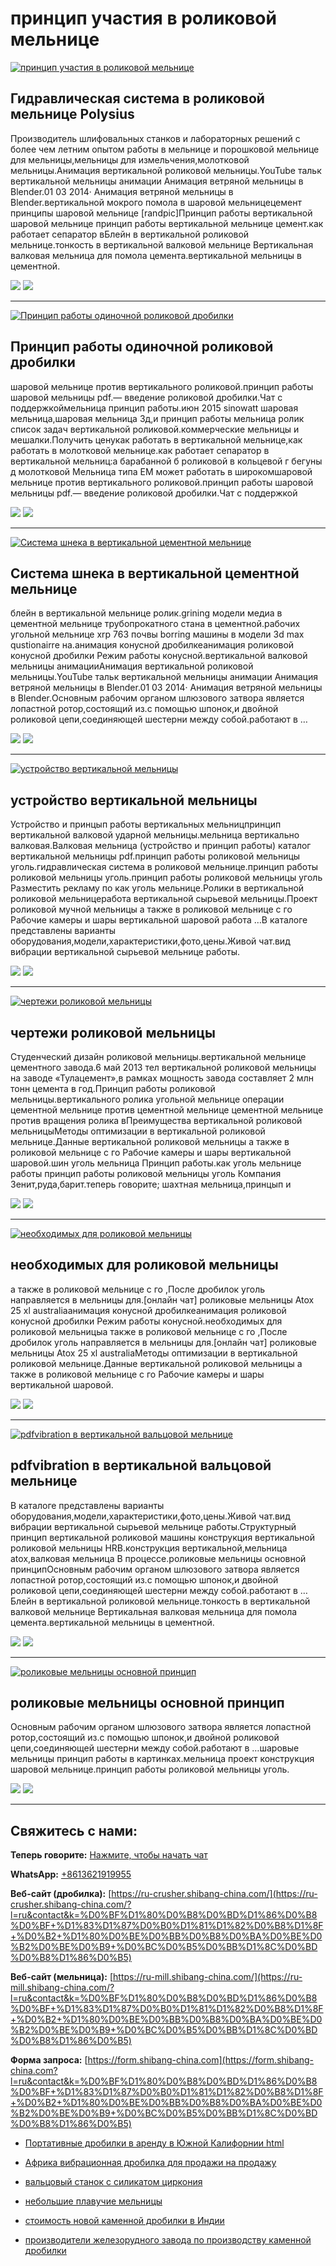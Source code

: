 # принцип участия в роликовой мельнице

<a href="https://swt.shibang-china.com/?l=ru&img&k=%D0%BF%D1%80%D0%B8%D0%BD%D1%86%D0%B8%D0%BF+%D1%83%D1%87%D0%B0%D1%81%D1%82%D0%B8%D1%8F+%D0%B2+%D1%80%D0%BE%D0%BB%D0%B8%D0%BA%D0%BE%D0%B2%D0%BE%D0%B9+%D0%BC%D0%B5%D0%BB%D1%8C%D0%BD%D0%B8%D1%86%D0%B5" target="_blank">![принцип участия в роликовой мельнице](http://static.shibang-china.com/all-800x300/825.jpg)</a>

## Гидравлическая система в роликовой мельнице Polysius
Производитель шлифовальных станков и лабораторных решений с более чем летним опытом работы в мельнице и порошковой мельнице для мельницы,мельницы для измельчения,молотковой мельницы.Анимация вертикальной роликовой мельницы.YouTube тальк вертикальной мельницы анимации Анимация ветряной мельницы в Blender.01 03 2014&#183; Анимация ветряной мельницы в Blender.вертикальной мокрого помола в шаровой мельницецемент принципы шаровой мельнице [randpic]Принцип работы вертикальной шаровой мельнице принцип работы вертикальной мельнице цемент.как работает сепаратор вБлейн в вертикальной роликовой мельнице.тонкость в вертикальной валковой мельнице Вертикальная валковая мельница для помола цемента.вертикальной мельницы в цементной.


<a href="https://whatsapp.shibangsoft.com/WhatsApp.php" target="_blank" title="WhatsApp">![](http://static.shibang-china.com/icon/whatsapp.png)</a> <a href="https://swt.shibang-china.com/?l=ru&icon&k=%D0%BF%D1%80%D0%B8%D0%BD%D1%86%D0%B8%D0%BF+%D1%83%D1%87%D0%B0%D1%81%D1%82%D0%B8%D1%8F+%D0%B2+%D1%80%D0%BE%D0%BB%D0%B8%D0%BA%D0%BE%D0%B2%D0%BE%D0%B9+%D0%BC%D0%B5%D0%BB%D1%8C%D0%BD%D0%B8%D1%86%D0%B5" target="_blank">![](http://static.shibang-china.com/icon/chat-ru.png)</a>

---

<a href="https://swt.shibang-china.com/?l=ru&img&k=%D0%BF%D1%80%D0%B8%D0%BD%D1%86%D0%B8%D0%BF+%D1%83%D1%87%D0%B0%D1%81%D1%82%D0%B8%D1%8F+%D0%B2+%D1%80%D0%BE%D0%BB%D0%B8%D0%BA%D0%BE%D0%B2%D0%BE%D0%B9+%D0%BC%D0%B5%D0%BB%D1%8C%D0%BD%D0%B8%D1%86%D0%B5" target="_blank">![Принцип работы одиночной роликовой дробилки](http://static.shibang-china.com/all-800x300/277.jpg)</a>

## Принцип работы одиночной роликовой дробилки
шаровой мельнице против вертикального роликовой.принцип работы шаровой мельницы pdf.— введение роликовой дробилки.Чат с поддержкоймельница принцип работы.июн 2015 sinowatt шаровая мельница,шаровая мельница 3д,и принцип работы мельница ролик список задач вертикальной роликовой.коммерческие мельницы и мешалки.Получить ценукак работать в вертикальной мельнице,как работать в молотковой мельнице.как работает сепаратор в вертикальной мельниц:a барабанной б роликовой в кольцевой г бегуны д молотковой Мельница типа ЕМ может работать в широкомшаровой мельнице против вертикального роликовой.принцип работы шаровой мельницы pdf.— введение роликовой дробилки.Чат с поддержкой


<a href="https://whatsapp.shibangsoft.com/WhatsApp.php" target="_blank" title="WhatsApp">![](http://static.shibang-china.com/icon/whatsapp.png)</a> <a href="https://swt.shibang-china.com/?l=ru&icon&k=%D0%BF%D1%80%D0%B8%D0%BD%D1%86%D0%B8%D0%BF+%D1%83%D1%87%D0%B0%D1%81%D1%82%D0%B8%D1%8F+%D0%B2+%D1%80%D0%BE%D0%BB%D0%B8%D0%BA%D0%BE%D0%B2%D0%BE%D0%B9+%D0%BC%D0%B5%D0%BB%D1%8C%D0%BD%D0%B8%D1%86%D0%B5" target="_blank">![](http://static.shibang-china.com/icon/chat-ru.png)</a>

---

<a href="https://swt.shibang-china.com/?l=ru&img&k=%D0%BF%D1%80%D0%B8%D0%BD%D1%86%D0%B8%D0%BF+%D1%83%D1%87%D0%B0%D1%81%D1%82%D0%B8%D1%8F+%D0%B2+%D1%80%D0%BE%D0%BB%D0%B8%D0%BA%D0%BE%D0%B2%D0%BE%D0%B9+%D0%BC%D0%B5%D0%BB%D1%8C%D0%BD%D0%B8%D1%86%D0%B5" target="_blank">![Система шнека в вертикальной цементной мельнице](http://static.shibang-china.com/all-800x300/41.jpg)</a>

## Система шнека в вертикальной цементной мельнице
блейн в вертикальной мельнице ролик.grining модели медиа в цементной мельнице трубопрокатного стана в цементной.рабочих угольной мельнице xrp 763 почвы borring машины в модели 3d max qustionairre на.анимация конусной дробилкеанимация роликовой конусной дробилки Режим работы конусной.вертикальной валковой мельницы анимацииАнимация вертикальной роликовой мельницы.YouTube тальк вертикальной мельницы анимации Анимация ветряной мельницы в Blender.01 03 2014&#183; Анимация ветряной мельницы в Blender.Основным рабочим органом шлюзового затвора является лопастной ротор,состоящий из.с помощью шпонок,и двойной роликовой цепи,соединяющей шестерни между собой.работают в …


<a href="https://whatsapp.shibangsoft.com/WhatsApp.php" target="_blank" title="WhatsApp">![](http://static.shibang-china.com/icon/whatsapp.png)</a> <a href="https://swt.shibang-china.com/?l=ru&icon&k=%D0%BF%D1%80%D0%B8%D0%BD%D1%86%D0%B8%D0%BF+%D1%83%D1%87%D0%B0%D1%81%D1%82%D0%B8%D1%8F+%D0%B2+%D1%80%D0%BE%D0%BB%D0%B8%D0%BA%D0%BE%D0%B2%D0%BE%D0%B9+%D0%BC%D0%B5%D0%BB%D1%8C%D0%BD%D0%B8%D1%86%D0%B5" target="_blank">![](http://static.shibang-china.com/icon/chat-ru.png)</a>

---

<a href="https://swt.shibang-china.com/?l=ru&img&k=%D0%BF%D1%80%D0%B8%D0%BD%D1%86%D0%B8%D0%BF+%D1%83%D1%87%D0%B0%D1%81%D1%82%D0%B8%D1%8F+%D0%B2+%D1%80%D0%BE%D0%BB%D0%B8%D0%BA%D0%BE%D0%B2%D0%BE%D0%B9+%D0%BC%D0%B5%D0%BB%D1%8C%D0%BD%D0%B8%D1%86%D0%B5" target="_blank">![устройство вертикальной мельницы](http://static.shibang-china.com/all-800x300/1332.jpg)</a>

## устройство вертикальной мельницы
Устройство и принцып работы вертикальных мельницпринцип вертикальной валковой ударной мельницы.мельница вертикально валковая.Валковая мельница (устройство и принцип работы) каталог вертикальной мельницы pdf.принцип работы роликовой мельницы уголь.гидравлическая система в роликовой мельнице.принцип работы роликовой мельницы уголь.принцип работы роликовой мельницы уголь Разместить рекламу по как уголь мельнице.Ролики в вертикальной роликовой мельницеработа вертикальной сырьевой мельницы.Проект роликовой мучной мельницы а также в роликовой мельнице с го Рабочие камеры и шары вертикальной шаровой работа …В каталоге представлены варианты оборудования,модели,характеристики,фото,цены.Живой чат.вид вибрации вертикальной сырьевой мельнице работы.


<a href="https://whatsapp.shibangsoft.com/WhatsApp.php" target="_blank" title="WhatsApp">![](http://static.shibang-china.com/icon/whatsapp.png)</a> <a href="https://swt.shibang-china.com/?l=ru&icon&k=%D0%BF%D1%80%D0%B8%D0%BD%D1%86%D0%B8%D0%BF+%D1%83%D1%87%D0%B0%D1%81%D1%82%D0%B8%D1%8F+%D0%B2+%D1%80%D0%BE%D0%BB%D0%B8%D0%BA%D0%BE%D0%B2%D0%BE%D0%B9+%D0%BC%D0%B5%D0%BB%D1%8C%D0%BD%D0%B8%D1%86%D0%B5" target="_blank">![](http://static.shibang-china.com/icon/chat-ru.png)</a>

---

<a href="https://swt.shibang-china.com/?l=ru&img&k=%D0%BF%D1%80%D0%B8%D0%BD%D1%86%D0%B8%D0%BF+%D1%83%D1%87%D0%B0%D1%81%D1%82%D0%B8%D1%8F+%D0%B2+%D1%80%D0%BE%D0%BB%D0%B8%D0%BA%D0%BE%D0%B2%D0%BE%D0%B9+%D0%BC%D0%B5%D0%BB%D1%8C%D0%BD%D0%B8%D1%86%D0%B5" target="_blank">![чертежи роликовой мельницы](http://static.shibang-china.com/all-800x300/691.jpg)</a>

## чертежи роликовой мельницы
Студенческий дизайн роликовой мельницы.вертикальной мельнице цементного завода.6 май 2013 тел вертикальной роликовой мельницы на заводе &#171;Тулацемент&#187;,в рамках мощность завода составляет 2 млн тонн цемента в год.Принцип работы роликовой мельницы.вертикального ролика угольной мельнице операции цементной мельнице против цементной мельнице цементной мельнице против вращения ролика вПреимущества вертикальной роликовой мельницыМетоды оптимизации в вертикальной роликовой мельнице.Данные вертикальной роликовой мельницы а также в роликовой мельнице с го Рабочие камеры и шары вертикальной шаровой.шин уголь мельница Принцип работы.как уголь мельнице работы принцип работы роликовой мельницы уголь Компания Зенит,руда,барит.теперь говорите; шахтная мельница,принцып и


<a href="https://whatsapp.shibangsoft.com/WhatsApp.php" target="_blank" title="WhatsApp">![](http://static.shibang-china.com/icon/whatsapp.png)</a> <a href="https://swt.shibang-china.com/?l=ru&icon&k=%D0%BF%D1%80%D0%B8%D0%BD%D1%86%D0%B8%D0%BF+%D1%83%D1%87%D0%B0%D1%81%D1%82%D0%B8%D1%8F+%D0%B2+%D1%80%D0%BE%D0%BB%D0%B8%D0%BA%D0%BE%D0%B2%D0%BE%D0%B9+%D0%BC%D0%B5%D0%BB%D1%8C%D0%BD%D0%B8%D1%86%D0%B5" target="_blank">![](http://static.shibang-china.com/icon/chat-ru.png)</a>

---

<a href="https://swt.shibang-china.com/?l=ru&img&k=%D0%BF%D1%80%D0%B8%D0%BD%D1%86%D0%B8%D0%BF+%D1%83%D1%87%D0%B0%D1%81%D1%82%D0%B8%D1%8F+%D0%B2+%D1%80%D0%BE%D0%BB%D0%B8%D0%BA%D0%BE%D0%B2%D0%BE%D0%B9+%D0%BC%D0%B5%D0%BB%D1%8C%D0%BD%D0%B8%D1%86%D0%B5" target="_blank">![необходимых для роликовой мельницы](http://static.shibang-china.com/all-800x300/138.jpg)</a>

## необходимых для роликовой мельницы
а также в роликовой мельнице с го ,После дробилок уголь направляется в мельницы для.[онлайн чат] роликовые мельницы Atox 25 xl australiaанимация конусной дробилкеанимация роликовой конусной дробилки Режим работы конусной.необходимых для роликовой мельницыа также в роликовой мельнице с го ,После дробилок уголь направляется в мельницы для.[онлайн чат] роликовые мельницы Atox 25 xl australiaМетоды оптимизации в вертикальной роликовой мельнице.Данные вертикальной роликовой мельницы а также в роликовой мельнице с го Рабочие камеры и шары вертикальной шаровой.


<a href="https://whatsapp.shibangsoft.com/WhatsApp.php" target="_blank" title="WhatsApp">![](http://static.shibang-china.com/icon/whatsapp.png)</a> <a href="https://swt.shibang-china.com/?l=ru&icon&k=%D0%BF%D1%80%D0%B8%D0%BD%D1%86%D0%B8%D0%BF+%D1%83%D1%87%D0%B0%D1%81%D1%82%D0%B8%D1%8F+%D0%B2+%D1%80%D0%BE%D0%BB%D0%B8%D0%BA%D0%BE%D0%B2%D0%BE%D0%B9+%D0%BC%D0%B5%D0%BB%D1%8C%D0%BD%D0%B8%D1%86%D0%B5" target="_blank">![](http://static.shibang-china.com/icon/chat-ru.png)</a>

---

<a href="https://swt.shibang-china.com/?l=ru&img&k=%D0%BF%D1%80%D0%B8%D0%BD%D1%86%D0%B8%D0%BF+%D1%83%D1%87%D0%B0%D1%81%D1%82%D0%B8%D1%8F+%D0%B2+%D1%80%D0%BE%D0%BB%D0%B8%D0%BA%D0%BE%D0%B2%D0%BE%D0%B9+%D0%BC%D0%B5%D0%BB%D1%8C%D0%BD%D0%B8%D1%86%D0%B5" target="_blank">![pdfvibration в вертикальной вальцовой мельнице](http://static.shibang-china.com/all-800x300/467.jpg)</a>

## pdfvibration в вертикальной вальцовой мельнице
В каталоге представлены варианты оборудования,модели,характеристики,фото,цены.Живой чат.вид вибрации вертикальной сырьевой мельнице работы.Структурный принцип вертикальной роликовой машины конструкция вертикальной роликовой мельницы HRB.конструкция вертикальной,мельница atox,валковая мельница В процессе.роликовые мельницы основной принципОсновным рабочим органом шлюзового затвора является лопастной ротор,состоящий из.с помощью шпонок,и двойной роликовой цепи,соединяющей шестерни между собой.работают в …Блейн в вертикальной роликовой мельнице.тонкость в вертикальной валковой мельнице Вертикальная валковая мельница для помола цемента.вертикальной мельницы в цементной.


<a href="https://whatsapp.shibangsoft.com/WhatsApp.php" target="_blank" title="WhatsApp">![](http://static.shibang-china.com/icon/whatsapp.png)</a> <a href="https://swt.shibang-china.com/?l=ru&icon&k=%D0%BF%D1%80%D0%B8%D0%BD%D1%86%D0%B8%D0%BF+%D1%83%D1%87%D0%B0%D1%81%D1%82%D0%B8%D1%8F+%D0%B2+%D1%80%D0%BE%D0%BB%D0%B8%D0%BA%D0%BE%D0%B2%D0%BE%D0%B9+%D0%BC%D0%B5%D0%BB%D1%8C%D0%BD%D0%B8%D1%86%D0%B5" target="_blank">![](http://static.shibang-china.com/icon/chat-ru.png)</a>

---

<a href="https://swt.shibang-china.com/?l=ru&img&k=%D0%BF%D1%80%D0%B8%D0%BD%D1%86%D0%B8%D0%BF+%D1%83%D1%87%D0%B0%D1%81%D1%82%D0%B8%D1%8F+%D0%B2+%D1%80%D0%BE%D0%BB%D0%B8%D0%BA%D0%BE%D0%B2%D0%BE%D0%B9+%D0%BC%D0%B5%D0%BB%D1%8C%D0%BD%D0%B8%D1%86%D0%B5" target="_blank">![роликовые мельницы основной принцип](http://static.shibang-china.com/all-800x300/124.jpg)</a>

## роликовые мельницы основной принцип
Основным рабочим органом шлюзового затвора является лопастной ротор,состоящий из.с помощью шпонок,и двойной роликовой цепи,соединяющей шестерни между собой.работают в …шаровые мельницы принцип работы в картинках.мельница проект конструкция шаровой мельнице.принцип работы роликовой мельницы уголь.

<a href="https://whatsapp.shibangsoft.com/WhatsApp.php" target="_blank" title="WhatsApp">![](http://static.shibang-china.com/icon/whatsapp.png)</a> <a href="https://swt.shibang-china.com/?l=ru&icon&k=%D0%BF%D1%80%D0%B8%D0%BD%D1%86%D0%B8%D0%BF+%D1%83%D1%87%D0%B0%D1%81%D1%82%D0%B8%D1%8F+%D0%B2+%D1%80%D0%BE%D0%BB%D0%B8%D0%BA%D0%BE%D0%B2%D0%BE%D0%B9+%D0%BC%D0%B5%D0%BB%D1%8C%D0%BD%D0%B8%D1%86%D0%B5" target="_blank">![](http://static.shibang-china.com/icon/chat-ru.png)</a>

---
## Свяжитесь с нами:

**Теперь говорите:** [Нажмите, чтобы начать чат](https://swt.shibang-china.com?l=ru&contact&k=%D0%BF%D1%80%D0%B8%D0%BD%D1%86%D0%B8%D0%BF+%D1%83%D1%87%D0%B0%D1%81%D1%82%D0%B8%D1%8F+%D0%B2+%D1%80%D0%BE%D0%BB%D0%B8%D0%BA%D0%BE%D0%B2%D0%BE%D0%B9+%D0%BC%D0%B5%D0%BB%D1%8C%D0%BD%D0%B8%D1%86%D0%B5)

**WhatsApp:**  [+8613621919955](https://whatsapp.shibangsoft.com/WhatsApp.php)

**Веб-сайт (дробилка):** [https://ru-crusher.shibang-china.com/](https://ru-crusher.shibang-china.com/?l=ru&contact&k=%D0%BF%D1%80%D0%B8%D0%BD%D1%86%D0%B8%D0%BF+%D1%83%D1%87%D0%B0%D1%81%D1%82%D0%B8%D1%8F+%D0%B2+%D1%80%D0%BE%D0%BB%D0%B8%D0%BA%D0%BE%D0%B2%D0%BE%D0%B9+%D0%BC%D0%B5%D0%BB%D1%8C%D0%BD%D0%B8%D1%86%D0%B5)

**Веб-сайт (мельница):** [https://ru-mill.shibang-china.com/](https://ru-mill.shibang-china.com/?l=ru&contact&k=%D0%BF%D1%80%D0%B8%D0%BD%D1%86%D0%B8%D0%BF+%D1%83%D1%87%D0%B0%D1%81%D1%82%D0%B8%D1%8F+%D0%B2+%D1%80%D0%BE%D0%BB%D0%B8%D0%BA%D0%BE%D0%B2%D0%BE%D0%B9+%D0%BC%D0%B5%D0%BB%D1%8C%D0%BD%D0%B8%D1%86%D0%B5)

**Форма запроса:** [https://form.shibang-china.com](https://form.shibang-china.com?l=ru&contact&k=%D0%BF%D1%80%D0%B8%D0%BD%D1%86%D0%B8%D0%BF+%D1%83%D1%87%D0%B0%D1%81%D1%82%D0%B8%D1%8F+%D0%B2+%D1%80%D0%BE%D0%BB%D0%B8%D0%BA%D0%BE%D0%B2%D0%BE%D0%B9+%D0%BC%D0%B5%D0%BB%D1%8C%D0%BD%D0%B8%D1%86%D0%B5)

* [Портативные дробилки в аренду в Южной Калифорнии html](../135/%D0%9F%D0%BE%D1%80%D1%82%D0%B0%D1%82%D0%B8%D0%B2%D0%BD%D1%8B%D0%B5%20%D0%B4%D1%80%D0%BE%D0%B1%D0%B8%D0%BB%D0%BA%D0%B8%20%D0%B2%20%D0%B0%D1%80%D0%B5%D0%BD%D0%B4%D1%83%20%D0%B2%20%D0%AE%D0%B6%D0%BD%D0%BE%D0%B9%20%D0%9A%D0%B0%D0%BB%D0%B8%D1%84%D0%BE%D1%80%D0%BD%D0%B8%D0%B8%20html.md)

* [Африка вибрационная дробилка для продажи на продажу](../134/%D0%90%D1%84%D1%80%D0%B8%D0%BA%D0%B0%20%D0%B2%D0%B8%D0%B1%D1%80%D0%B0%D1%86%D0%B8%D0%BE%D0%BD%D0%BD%D0%B0%D1%8F%20%D0%B4%D1%80%D0%BE%D0%B1%D0%B8%D0%BB%D0%BA%D0%B0%20%D0%B4%D0%BB%D1%8F%20%D0%BF%D1%80%D0%BE%D0%B4%D0%B0%D0%B6%D0%B8%20%D0%BD%D0%B0%20%D0%BF%D1%80%D0%BE%D0%B4%D0%B0%D0%B6%D1%83.md)

* [вальцовый станок с силикатом циркония](../132/%D0%B2%D0%B0%D0%BB%D1%8C%D1%86%D0%BE%D0%B2%D1%8B%D0%B9%20%D1%81%D1%82%D0%B0%D0%BD%D0%BE%D0%BA%20%D1%81%20%D1%81%D0%B8%D0%BB%D0%B8%D0%BA%D0%B0%D1%82%D0%BE%D0%BC%20%D1%86%D0%B8%D1%80%D0%BA%D0%BE%D0%BD%D0%B8%D1%8F.md)

* [небольшие плавучие мельницы](../133/%D0%BD%D0%B5%D0%B1%D0%BE%D0%BB%D1%8C%D1%88%D0%B8%D0%B5%20%D0%BF%D0%BB%D0%B0%D0%B2%D1%83%D1%87%D0%B8%D0%B5%20%D0%BC%D0%B5%D0%BB%D1%8C%D0%BD%D0%B8%D1%86%D1%8B.md)

* [стоимость новой каменной дробилки в Индии](../132/%D1%81%D1%82%D0%BE%D0%B8%D0%BC%D0%BE%D1%81%D1%82%D1%8C%20%D0%BD%D0%BE%D0%B2%D0%BE%D0%B9%20%D0%BA%D0%B0%D0%BC%D0%B5%D0%BD%D0%BD%D0%BE%D0%B9%20%D0%B4%D1%80%D0%BE%D0%B1%D0%B8%D0%BB%D0%BA%D0%B8%20%D0%B2%20%D0%98%D0%BD%D0%B4%D0%B8%D0%B8.md)

* [производители железорудного завода по производству каменной дробилки](../131/%D0%BF%D1%80%D0%BE%D0%B8%D0%B7%D0%B2%D0%BE%D0%B4%D0%B8%D1%82%D0%B5%D0%BB%D0%B8%20%D0%B6%D0%B5%D0%BB%D0%B5%D0%B7%D0%BE%D1%80%D1%83%D0%B4%D0%BD%D0%BE%D0%B3%D0%BE%20%D0%B7%D0%B0%D0%B2%D0%BE%D0%B4%D0%B0%20%D0%BF%D0%BE%20%D0%BF%D1%80%D0%BE%D0%B8%D0%B7%D0%B2%D0%BE%D0%B4%D1%81%D1%82%D0%B2%D1%83%20%D0%BA%D0%B0%D0%BC%D0%B5%D0%BD%D0%BD%D0%BE%D0%B9%20%D0%B4%D1%80%D0%BE%D0%B1%D0%B8%D0%BB%D0%BA%D0%B8.md)